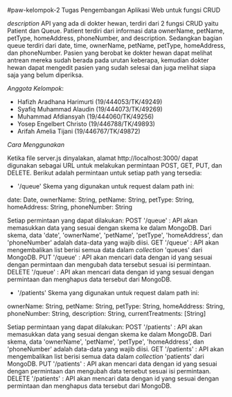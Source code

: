 #paw-kelompok-2
Tugas Pengembangan Aplikasi Web untuk fungsi CRUD

*description*
API yang ada di dokter hewan, terdiri dari 2 fungsi CRUD yaitu Patient dan Queue. Patient terdiri dari informasi data ownerName, petName, petType, homeAddress, phoneNumber, and description.
Sedangkan bagian queue terdiri dari date, time, ownerName, petName, petType, homeAddress, dan phoneNumber. Pasien yang berobat ke dokter hewan dapat melihat antrean mereka sudah berada pada urutan keberapa, kemudian dokter hewan dapat mengedit pasien yang sudah selesai dan juga melihat siapa saja yang belum diperiksa.

*Anggota Kelompok*:
- Hafizh Aradhana Harimurti (19/444053/TK/49249)
- Syafiq Muhammad Alaudin (19/444073/TK/49269)
- Muhammad Afdiansyah (19/444060/TK/49256)
- Yosep Engelbert Christo (19/446788/TK/49893)
- Arifah Amelia Tijani (19/446767/TK/49872)

*Cara Menggunakan*

Ketika file server.js dinyalakan, alamat http://localhost:3000/ dapat digunakan sebagai URL untuk melakukan permintaan POST, GET, PUT, dan DELETE. Berikut adalah permintaan untuk setiap path yang tersedia:

- '/queue'
Skema yang digunakan untuk request dalam path ini:

date: Date,
ownerName: String,
petName: String,
petType: String,
homeAddress: String,
phoneNumber: String

Setiap permintaan yang dapat dilakukan:
POST '/queue' : API akan memasukkan data yang sesuai dengan skema ke dalam MongoDB. Dari skema, data 'date', 'ownerName', 'petName', 'petType', 'homeAddress', dan 'phoneNumber' adalah data-data yang wajib diisi.
GET '/queue' : API akan mengembalikan list berisi semua data dalam _collection_ 'queues' dari MongoDB.
PUT '/queue' : API akan mencari data dengan id yang sesuai dengan permintaan dan mengubah data tersebut sesuai isi permintaan.
DELETE '/queue' : API akan mencari data dengan id yang sesuai dengan permintaan dan menghapus data tersebut dari MongoDB.


- '/patients'
Skema yang digunakan untuk request dalam path ini:

ownerName: String,
petName: String,
petType: String,
homeAddress: String,
phoneNumber: String,
description: String,
currentTreatments: [String]

Setiap permintaan yang dapat dilakukan:
POST '/patients' : API akan memasukkan data yang sesuai dengan skema ke dalam MongoDB. Dari skema, data 'ownerName', 'petName', 'petType', 'homeAddress', dan 'phoneNumber' adalah data-data yang wajib diisi.
GET '/patients' : API akan mengembalikan list berisi semua data dalam _collection_ 'patients' dari MongoDB.
PUT '/patients' : API akan mencari data dengan id yang sesuai dengan permintaan dan mengubah data tersebut sesuai isi permintaan.
DELETE '/patients' : API akan mencari data dengan id yang sesuai dengan permintaan dan menghapus data tersebut dari MongoDB.
